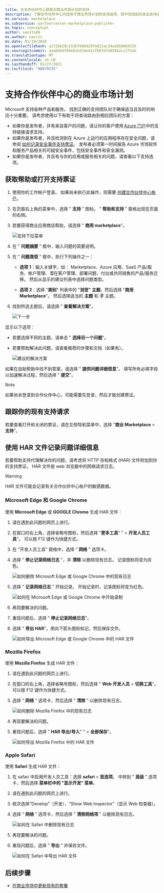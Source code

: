 ```yaml
---
title: 在合作伙伴中心获取对商业市场计划的支持
description: 了解合作伙伴中心内适用于商业市场计划的支持选项，其中包括如何发出支持请求。
ms.service: marketplace
ms.subservice: partnercenter-marketplace-publisher
ms.topic: conceptual
author: navits09
ms.author: navits
ms.date: 01/19/2020
ms.openlocfilehash: a1726b29c153bf680d29fe821ac34aa958064335
ms.sourcegitcommit: aaa65bd769eb2e234e42cfb07d7d459a2cc273ab
ms.translationtype: MT
ms.contentlocale: zh-CN
ms.lasthandoff: 01/27/2021
ms.locfileid: "98879235"
---
```

# <a name="support-for-the-commercial-marketplace-program-in-partner-center"></a>支持合作伙伴中心的商业市场计划

Microsoft 支持各种产品和服务。 找到正确的支持团队对于确保适当且及时的响应十分重要。 请考虑使用以下有助于将查询路由到相应团队的方案：

- 如果你是发布者，并有来自客户的问题，请让你的客户使用 [Azure 门户](https://portal.azure.com/)中的支持链接请求支持。
- 如果你是发布者，并且检测到在 Azure 上运行的应用程序存在安全问题，请参阅 [如何记录安全事件支持票证](../security/fundamentals/event-support-ticket.md)。 发布者必须第一时间报告 Azure 市场软件和服务产品相关的可疑安全事件，包括安全事件和安全漏洞。
- 如果你是发布者，并且有与你的应用或服务相关的问题，请查看以下支持选项。

## <a name="get-help-or-open-a-support-ticket"></a>获取帮助或打开支持票证

1. 使用你的工作帐户登录。 如果尚未执行此操作，则需要 [创建合作伙伴中心帐户](partner-center-portal/create-account.md)。

1. 在页面右上角的菜单中，选择 " **支持** " 图标。 " **帮助和支持** " 窗格出现在页面的右侧。

1. 若要获得商业应用商店帮助，请选择 " **商用 marketplace**"。

   ![支持下拉菜单](./media/support/commercial-marketplace-support-pane.png)

1. 在 " **问题摘要** " 框中，输入问题的简要说明。

1. 在 " **问题类型** " 框中，执行下列操作之一：

    - **选项 1**：输入关键字，如： Marketplace、Azure 应用、SaaS 产品/服务、帐户管理、潜在客户管理、部署问题、付出或共同销售的产品/服务迁移。 然后从显示的建议列表中选择问题类型。

    - **选项 2**：选择 "**类别**" 列表中的 "**浏览" 主题**，然后选择 "**商用 Marketplace**"。 然后选择适当的 **主题** 和 **子** 主题。

1. 找到所选主题后，请选择 " **查看解决方案**"。

    ![下一步](./media/support/next-step.png)

显示以下选项：

- 若要选择不同的主题，请单击 " **选择另一个问题**"。
- 若要帮助解决此问题，请查看推荐的步骤和文档（如果有）。

    ![建议的解决方案](./media/support/recommended-solutions.png)

如果在自助帮助中找不到答案，请选择 " **提供问题详细信息**"。 填写所有必填字段以加速解决过程，然后选择 " **提交**"。

>[!Note]
>如果尚未登录到合作伙伴中心，可能需要先登录，然后才能创建票证。

## <a name="track-your-existing-support-requests"></a>跟踪你的现有支持请求

若要查看打开和关闭的票证，请在左侧导航菜单中，选择 "**商业 Marketplace**  >  **支持**"。

## <a name="record-issue-details-with-a-har-file"></a>使用 HAR 文件记录问题详细信息

若要帮助支持代理解决你的问题，请考虑将 HTTP 存档格式 (HAR) 文件附加到你的支持票证。 HAR 文件是 web 浏览器中的网络请求日志。

> [!WARNING]
> HAR 文件可能会记录有关合作伙伴中心帐户的敏感数据。

### <a name="microsoft-edge-and-google-chrome"></a>Microsoft Edge 和 Google Chrome

使用 **Microsoft Edge** 或 **GOOGLE Chrome** 生成 HAR 文件：

1. 请在遇到此问题的网页上进行。
2. 在窗口的右上角，选择省略号图标，然后选择 "**更多工具**" "  >  **开发人员工具**"。 可以按 F12 键作为快捷方式。
3. 在 "开发人员工具" 窗格中，选择 " **网络** " 选项卡。
4. 选择 " **停止记录网络日志** "，并 **清除** 以删除现有日志。 记录图标将变为灰色。

    ![如何删除 Microsoft Edge 或 Google Chrome 中的现有日志](media/support/chromium-stop-clear-session.png)

5. 选择 " **记录网络日志** " 开始记录。 开始记录时，记录图标将变为红色。

    ![如何在 Microsoft Edge 或 Google Chrome 中开始录制](media/support/chromium-start-session.png)

6. 再现要解决的问题。
7. 重现问题后，选择 " **停止记录网络日志**"。
8. 选择 " **导出 HAR**"，用向下箭头图标标记，然后保存文件。

    ![如何导出 Microsoft Edge 或 Google Chrome 中的 HAR 文件](media/support/chromium-network-export-har.png)

### <a name="mozilla-firefox"></a>Mozilla Firefox

使用 **Mozilla Firefox** 生成 HAR 文件：

1. 请在遇到此问题的网页上进行。
1. 在窗口的右上角，选择省略号图标，然后选择 " **Web 开发人员**  >  **切换工具**"。 可以按 F12 键作为快捷方式。
1. 选择 " **网络** " 选项卡，然后选择 " **清除** " 以删除现有日志。

    ![如何删除 Mozilla Firefox 中的现有日志](media/support/firefox-clear-session.png)

1. 再现要解决的问题。
1. 重现问题后，选择 " **HAR 导出/导入**" "  >  **全部保存**"。

    ![如何导出 Mozilla Firefox 中的 HAR 文件](media/support/firefox-network-export-har.png)

### <a name="apple-safari"></a>Apple Safari

使用 **Safari** 生成 HAR 文件：

1. 在 safari 中启用开发人员工具：选择 **safari**  >  **首选项**。 中转到 " **高级** " 选项卡，然后选择 **菜单栏中的 "显示开发" 菜单**。
1. 请在遇到此问题的网页上进行。
1. 依次选择“Develop”（开发）、“Show Web Inspector”（显示 Web 检查器）。 
1. 选择 " **网络** " 选项卡，然后选择 " **清除网络项** " 以删除现有日志。

    ![如何在 Safari 中删除现有日志](media/support/safari-clear-session.png)

1. 再现要解决的问题。
1. 重现问题后，选择 " **导出** " 并保存文件。

    ![如何在 Safari 中导出 HAR 文件](media/support/safari-network-export-har.png)

## <a name="next-steps"></a>后续步骤

- [在商业市场中更新现有的套餐](partner-center-portal/update-existing-offer.md)